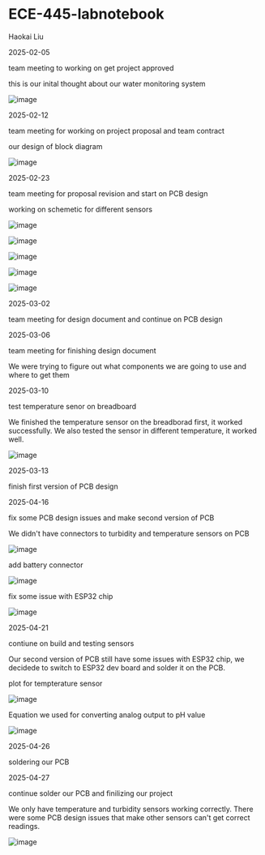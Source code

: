 # ECE-445-labnotebook
Haokai Liu

2025-02-05

team meeting to working on get project approved

this is our inital thought about our water monitoring system

![image](https://github.com/user-attachments/assets/a8e27b36-c21b-4234-ad73-2b08b17fbee0)

2025-02-12

team meeting for working on project proposal and team contract

our design of block diagram

![image](https://github.com/user-attachments/assets/08d622d2-8fe9-49f4-8b9d-4169b803c424)


2025-02-23

team meeting for proposal revision and start on PCB design

working on schemetic for different sensors

![image](https://github.com/user-attachments/assets/a85d9a3b-b312-4b28-ad1d-bd58ecc11d88)

![image](https://github.com/user-attachments/assets/668b23e2-57af-4ea9-9da6-fea22dfad783)

![image](https://github.com/user-attachments/assets/39f6e550-238a-42ad-8e30-7ae9843665d3)

![image](https://github.com/user-attachments/assets/0edc3c8f-d74b-4352-a0d3-3793b8a15816)

![image](https://github.com/user-attachments/assets/7c56405f-d984-48dd-9e5b-3ced0f346143)



2025-03-02

team meeting for design document and continue on PCB design

2025-03-06

team meeting for finishing design document

We were trying to figure out what components we are going to use and where to get them

2025-03-10

test temperature senor on breadboard

We finished the temperature sensor on the breadborad first, it worked successfully. We also tested the sensor in different temperature, it worked well.

![image](https://github.com/user-attachments/assets/afb87c46-0bf8-4424-b1e5-64bb3b9b951f)


2025-03-13

finish first version of PCB design


2025-04-16

fix some PCB design issues and make second version of PCB

We didn't have connectors to turbidity and temperature sensors on PCB

![image](https://github.com/user-attachments/assets/c4220ea7-48e2-4a3d-bc34-c945c11c1afb)

add battery connector

![image](https://github.com/user-attachments/assets/a36caceb-927e-41bf-b8b8-8a8d60bd20a6)

fix some issue with ESP32 chip

![image](https://github.com/user-attachments/assets/2fc04a3d-2c4a-4fd5-ac5a-e4c4ef8cb01c)


2025-04-21

contiune on build and testing sensors

Our second version of PCB still have some issues with ESP32 chip, we decidede to switch to ESP32 dev board and solder it on the PCB.

plot for tempterature sensor

![image](https://github.com/user-attachments/assets/4164f4fb-572a-4965-83d7-e04ee8ea56cf)

Equation we used for converting analog output to pH value

![image](https://github.com/user-attachments/assets/24e4a08b-54ee-41c6-920a-7c3db922e1fc)

2025-04-26

soldering our PCB

2025-04-27

continue solder our PCB and finilizing our project

We only have temperature and turbidity sensors working correctly. There were some PCB design issues that make other sensors can't get correct readings.

![image](https://github.com/user-attachments/assets/43e4ef67-32f7-4513-9e42-e9cf256ce706)

